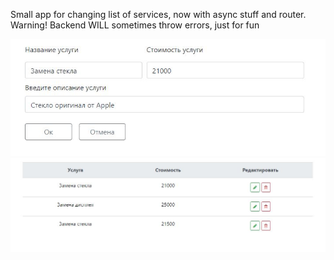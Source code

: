 Small app for changing list of services, now with async stuff and router.
Warning! Backend WILL sometimes throw errors, just for fun

![screen](https://github.com/KonstantinKliukach/react-redux-thunk-services/blob/master/assets/2.JPG)
![screen](https://github.com/KonstantinKliukach/react-redux-thunk-services/blob/master/assets/1.JPG)


